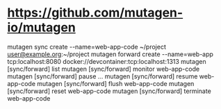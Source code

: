 # https://github.com/mutagen-io/mutagen
mutagen sync create --name=web-app-code ~/project user@example.org:~/project
mutagen forward create --name=web-app tcp:localhost:8080 docker://devcontainer:tcp:localhost:1313
mutagen [sync/forward] list
mutagen [sync/forward] monitor web-app-code
mutagen [sync/forward] pause ...
mutagen [sync/forward] resume web-app-code
mutagen [sync/forward] flush web-app-code
mutagen [sync/forward] reset web-app-code
mutagen [sync/forward] terminate web-app-code
